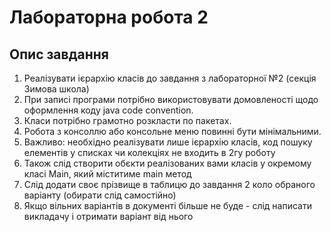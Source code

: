 # Лабораторна робота 2
## Опис завдання
1. Реалізувати ієрархію класів до завдання з лабораторної №2 (секція Зимова школа)
2. При записі програми потрібно використовувати домовленості щодо оформлення коду java code convention.
3. Класи потрібно грамотно розкласти по пакетах.
4. Робота з консоллю або консольне меню повинні бути мінімальними.
5. Важливо: необхідно реалізувати лише ієрархію класів, код пошуку елементів у списках чи колекціях не входить в 2гу роботу
6. Також слід створити обєкти реалізованих вами класів у окремому класі Main, який міститиме main метод
7. Слід додати своє прізвище в таблицю до завдання 2 коло обраного варіанту (обирати слід самостійно)
8. Якщо вільних варіантів в документі більше не буде - слід написати викладачу і отримати варіант від нього
